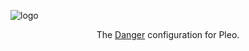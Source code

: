 ![logo](https://user-images.githubusercontent.com/5990738/174970654-3aca0a26-a096-4244-9029-21e4f81b0de5.png)

<p align="center">The <a href="https://danger.systems/">Danger</a> configuration for Pleo.</p>
